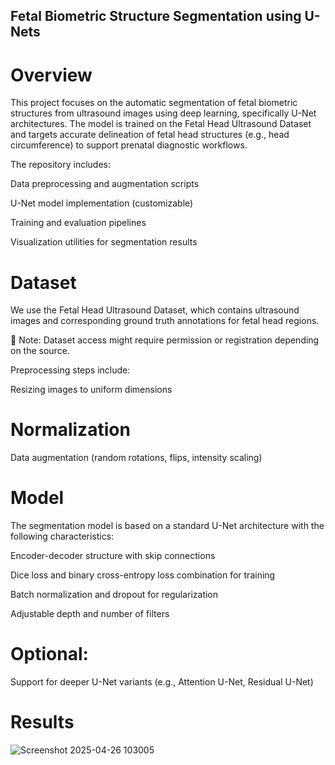 ## Fetal Biometric Structure Segmentation using U-Nets

# Overview
This project focuses on the automatic segmentation of fetal biometric structures from ultrasound images using deep learning, specifically U-Net architectures. The model is trained on the Fetal Head Ultrasound Dataset and targets accurate delineation of fetal head structures (e.g., head circumference) to support prenatal diagnostic workflows.

The repository includes:

Data preprocessing and augmentation scripts

U-Net model implementation (customizable)

Training and evaluation pipelines

Visualization utilities for segmentation results

# Dataset
We use the Fetal Head Ultrasound Dataset, which contains ultrasound images and corresponding ground truth annotations for fetal head regions.

📂 Note: Dataset access might require permission or registration depending on the source.

Preprocessing steps include:

Resizing images to uniform dimensions

# Normalization

Data augmentation (random rotations, flips, intensity scaling)

# Model
The segmentation model is based on a standard U-Net architecture with the following characteristics:

Encoder-decoder structure with skip connections

Dice loss and binary cross-entropy loss combination for training

Batch normalization and dropout for regularization

Adjustable depth and number of filters

# Optional:

Support for deeper U-Net variants (e.g., Attention U-Net, Residual U-Net)

# Results
![Screenshot 2025-04-26 103005](https://github.com/user-attachments/assets/32d42b69-10d7-424f-882f-65d760aa5320)

